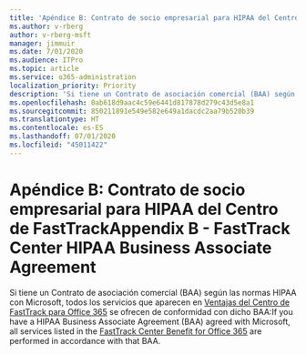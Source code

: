 ```yaml
---
title: 'Apéndice B: Contrato de socio empresarial para HIPAA del Centro de FastTrack'
ms.author: v-rberg
author: v-rberg-msft
manager: jimmuir
ms.date: 7/01/2020
ms.audience: ITPro
ms.topic: article
ms.service: o365-administration
localization_priority: Priority
description: 'Si tiene un Contrato de asociación comercial (BAA) según las normas HIPAA con Microsoft para los servicios de FastTrack, todos los servicios que aparecen en FastTrack Center Benefit for Office 365 se incluyen en ese BAA excepto:'
ms.openlocfilehash: 0ab618d9aac4c59e6441d817878d279c43d5e8a1
ms.sourcegitcommit: 850211891e549e582e649a1dacdc2aa79b520b39
ms.translationtype: HT
ms.contentlocale: es-ES
ms.lasthandoff: 07/01/2020
ms.locfileid: "45011422"
---
```

# <a name="appendix-b---fasttrack-center-hipaa-business-associate-agreement"></a><span data-ttu-id="97348-103">Apéndice B: Contrato de socio empresarial para HIPAA del Centro de FastTrack</span><span class="sxs-lookup"><span data-stu-id="97348-103">Appendix B - FastTrack Center HIPAA Business Associate Agreement</span></span>

<span data-ttu-id="97348-104">Si tiene un Contrato de asociación comercial (BAA) según las normas HIPAA con Microsoft, todos los servicios que aparecen en [Ventajas del Centro de FastTrack para Office 365](O365-fasttrack-benefit-for-office-365.md) se ofrecen de conformidad con dicho BAA:</span><span class="sxs-lookup"><span data-stu-id="97348-104">If you have a HIPAA Business Associate Agreement (BAA) agreed with Microsoft, all services listed in the [FastTrack Center Benefit for Office 365](O365-fasttrack-benefit-for-office-365.md) are performed in accordance with that BAA.</span></span>


